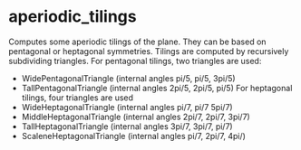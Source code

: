 # aperiodic_tilings

Computes some aperiodic tilings of the plane. They can be based on pentagonal or heptagonal symmetries. Tilings are computed by recursively subdividing triangles. For pentagonal tilings, two triangles are used:
 - WidePentagonalTriangle (internal angles pi/5, pi/5, 3pi/5)
 - TallPentagonalTriangle (internal angles 2pi/5, 2pi/5, pi/5)
For heptagonal tilings, four triangles are used
 - WideHeptagonalTriangle (internal angles pi/7, pi/7 5pi/7)
 - MiddleHeptagonalTriangle (internal angles 2pi/7, 2pi/7, 3pi/7)
 - TallHeptagonalTriangle (internal angles 3pi/7, 3pi/7, pi/7)
 - ScaleneHeptagonalTriangle (internal angles pi/7, 2pi/7, 4pi/)
